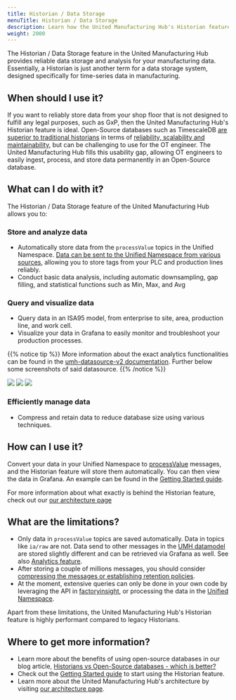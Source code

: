 ```yaml
---
title: Historian / Data Storage
menuTitle: Historian / Data Storage
description: Learn how the United Manufacturing Hub's Historian feature provides reliable data storage and analysis for your manufacturing data.
weight: 2000
---
```


The Historian / Data Storage feature in the United Manufacturing Hub provides reliable data storage and analysis for your manufacturing data. Essentially, a Historian is just another term for a data storage system, designed specifically for time-series data in manufacturing.

## When should I use it?

If you want to reliably store data from your shop floor that is not designed to fulfill any legal purposes, such as GxP, then the United Manufacturing Hub's Historian feature is ideal. Open-Source databases such as TimescaleDB [are superior to traditional historians](https://learn.umh.app/blog/historians-vs-open-source-databases-which-is-better/) in terms of [reliability, scalability and maintainability](https://learn.umh.app/blog/comparing-mqtt-brokers-for-the-industrial-iot/#three-main-requirements-for-your-it-ot-architecture), but can be challenging to use for the OT engineer. The United Manufacturing Hub fills this usability gap, allowing OT engineers to easily ingest, process, and store data permanently in an Open-Source database.

## What can I do with it?

The Historian / Data Storage feature of the United Manufacturing Hub allows you to:

### Store and analyze data

- Automatically store data from the `processValue` topics in the Unified Namespace. [Data can be sent to the Unified Namespace from various sources](/docs/features/unified-namespace/), allowing you to store tags from your PLC and production lines reliably.
- Conduct basic data analysis, including automatic downsampling, gap filling, and statistical functions such as Min, Max, and Avg

### Query and visualize data

- Query data in an ISA95 model, from enterprise to site, area, production line, and work cell.
- Visualize your data in Grafana to easily monitor and troubleshoot your production processes.

{{% notice tip %}}
More information about the exact analytics functionalities can be found in the [umh-datasource-v2 documentation](/docs/architecture/microservices/grafana-plugins/umh-datasource-v2/). Further below some screenshots of said datasource.
{{% /notice %}}

![](/images/grafana-plugins/grafanaPluginsSelectingWorkCell.png?width=50%)
![](/images/grafana-plugins/grafanaPluginsSelectingValue.png?width=50%)
![](/images/grafana-plugins/grafanaPluginsSelectingOptions.png?width=50%)

### Efficiently manage data

- Compress and retain data to reduce database size using various techniques.

## How can I use it?

Convert your data in your Unified Namespace to [processValue](/docs/architecture/datamodel/messages/processvalue/) messages, and the Historian feature will store them automatically. You can then view the data in Grafana. An example can be found in the [Getting Started guide](/docs/getstarted/).

For more information about what exactly is behind the Historian feature, check out our [our architecture page](/docs/architecture/)

## What are the limitations?

- Only data in `processValue` topics are saved automatically. Data in topics like `ia/raw` are not. Data send to other messages in the [UMH datamodel](/docs/architecture/datamodel/) are stored slightly different and can be retrieved via Grafana as well. See also [Analytics feature](/docs/features/analytics/).
- After storing a couple of millions messages, you should consider [compressing the messages or establishing retention policies](/docs/production-guide/administration/reduce-database-size/).
- At the moment, extensive queries can only be done in your own code by leveraging the API in [factoryinsight](/docs/architecture/microservices/core/factoryinsight/), or processing the data in the [Unified Namespace](/docs/features/unified-namespace/).

Apart from these limitations, the United Manufacturing Hub's Historian feature is highly performant compared to legacy Historians.

## Where to get more information?

- Learn more about the benefits of using open-source databases in our blog article, [Historians vs Open-Source databases - which is better?](https://learn.umh.app/blog/historians-vs-open-source-databases-which-is-better/)
- Check out the [Getting Started guide](/docs/getstarted/) to start using the Historian feature.
- Learn more about the United Manufacturing Hub's architecture by visiting [our architecture page](/docs/architecture/).
